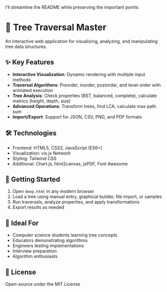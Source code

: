 I'll streamline the README while preserving the important points:

# 🌳 Tree Traversal Master

An interactive web application for visualizing, analyzing, and manipulating tree data structures.

## ✨ Key Features

- **Interactive Visualization**: Dynamic rendering with multiple input methods
- **Traversal Algorithms**: Preorder, inorder, postorder, and level-order with animated execution
- **Tree Analysis**: Check properties (BST, balanced, complete), calculate metrics (height, depth, size)
- **Advanced Operations**: Transform trees, find LCA, calculate max path sum
- **Import/Export**: Support for JSON, CSV, PNG, and PDF formats

## 🛠️ Technologies

- Frontend: HTML5, CSS3, JavaScript (ES6+)
- Visualization: vis.js Network
- Styling: Tailwind CSS
- Additional: Chart.js, html2canvas, jsPDF, Font Awesome

## 🏁 Getting Started

1. Open `deep.html` in any modern browser
2. Load a tree using manual entry, graphical builder, file import, or samples
3. Run traversals, analyze properties, and apply transformations
4. Export results as needed

## 🎯 Ideal For

- Computer science students learning tree concepts
- Educators demonstrating algorithms
- Engineers testing implementations
- Interview preparation
- Algorithm enthusiasts

## 📜 License

Open-source under the MIT License
